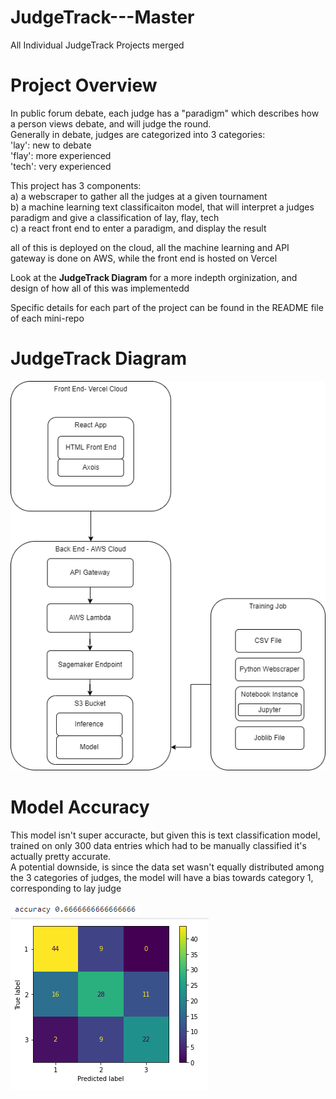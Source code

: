 # JudgeTrack---Master
All Individual JudgeTrack Projects merged

# Project Overview
In public forum debate, each judge has a "paradigm" which describes how a person views debate, and will judge the round.
<br>
Generally in debate, judges are categorized into 3 categories:
<br>
  'lay': new to debate
  <br>
  'flay': more experienced
  <br>
  'tech': very experienced
  <br>
 
This project has 3 components:
<br>
a) a webscraper to gather all the judges at a given tournament
<br>
b) a machine learning text classificaiton model, that will interpret a judges paradigm and give a classification of lay, flay, tech
<br>
c) a react front end to enter a paradigm, and display the result
<br>

all of this is deployed on the cloud, all the machine learning and API gateway is done on AWS, while the front end is hosted on Vercel

Look at the **JudgeTrack Diagram** for a more indepth orginization, and design of how all of this was implementedd

Specific details for each part of the project can be found in the README file of each mini-repo
# JudgeTrack Diagram
![JudgeTrack Diagram down, look at JudgeTrackDiagram.png file in repo](JudgeTrackDiagram.png)

# Model Accuracy
This model isn't super accuracte, but given this is text classification model, trained on only 300 data entries which had to be manually classified it's actually pretty accurate.
<br>
A potential downside, is since the data set wasn't equally distributed among the 3 categories of judges, the model will have a bias towards category 1, corresponding to lay judge
<br>
<br>
![JudgeTrack Diagram down, look at ModelAccuracy.png file in repo](ModelAccuracy.PNG)
<br>
![JudgeTrack Diagram down, look at HeatMap.png file in repo](HeatMap.PNG)
